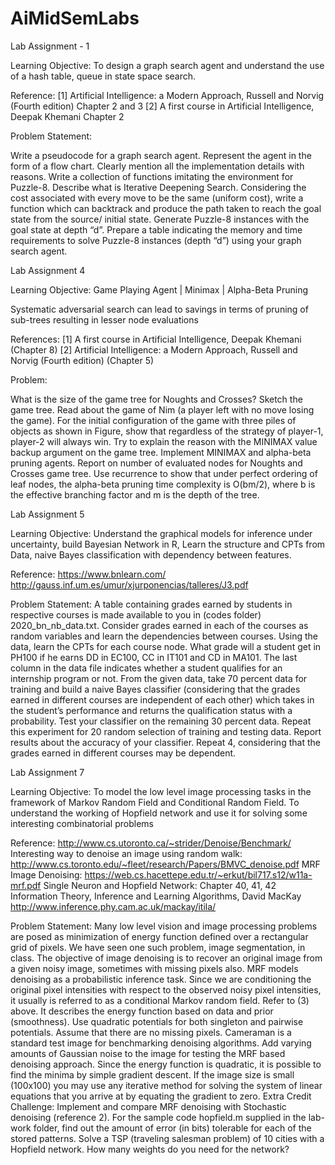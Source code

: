 # AiMidSemLabs

Lab Assignment - 1

Learning Objective: To design a graph search agent and understand the use of a hash table, queue in state space search.

Reference: 
[1] Artificial Intelligence: a Modern Approach, Russell and Norvig (Fourth edition)
Chapter 2 and 3
[2] A first course in Artificial Intelligence, Deepak Khemani
Chapter 2

Problem Statement:

Write a pseudocode for a graph search agent. Represent the agent in the form of a flow chart. Clearly mention all the implementation details with reasons.
Write a collection of functions imitating the environment for Puzzle-8. 
Describe what is Iterative Deepening Search.
Considering the cost associated with every move to be the same (uniform cost), write a function which can backtrack and produce the path taken to reach the goal state from the source/ initial state.
Generate Puzzle-8 instances with the goal state at depth “d”.
Prepare a table indicating the memory and time requirements to solve Puzzle-8 instances (depth “d”) using your graph search agent.







Lab Assignment 4

Learning Objective: 
Game Playing Agent | Minimax | Alpha-Beta Pruning

Systematic adversarial search can lead to savings in terms of pruning of sub-trees resulting in lesser node evaluations

References:
[1] A first course in Artificial Intelligence, Deepak Khemani (Chapter 8)
[2] Artificial Intelligence: a Modern Approach, Russell and Norvig (Fourth edition)
(Chapter 5)

Problem:

What is the size of the game tree for Noughts and Crosses? Sketch the game tree.
Read about the game of Nim (a player left with no move losing the game). For the initial configuration of the game with three piles of objects as shown in Figure, show that regardless of the strategy of player-1, player-2 will always win. Try to explain the reason with the MINIMAX value backup argument on the game tree.
Implement MINIMAX and alpha-beta pruning agents. Report on number of evaluated nodes for Noughts and Crosses game tree.
Use recurrence to show that under perfect ordering of leaf nodes, the alpha-beta pruning time complexity is O(bm/2), where b is the effective branching factor and m is the depth of the tree.





Lab Assignment 5

Learning Objective:
Understand the graphical models for inference under uncertainty, build Bayesian Network in R, Learn the structure and CPTs from Data, naive Bayes classification with dependency between features.  

Reference:
https://www.bnlearn.com/
http://gauss.inf.um.es/umur/xjurponencias/talleres/J3.pdf

Problem Statement:
A table containing grades earned by students in respective courses is made available to you in (codes folder) 2020_bn_nb_data.txt. 
Consider grades earned in each of the courses as random variables and learn the dependencies between courses. 
Using the data, learn the CPTs for each course node.
What grade will a student get in PH100 if he earns DD in EC100, CC in IT101 and CD in MA101.
The last column in the data file indicates whether a student qualifies for an internship program or not. From the given data, take 70 percent data for training and build a naive Bayes classifier (considering that the grades earned in different courses are independent of each other) which takes in the student’s performance and returns the qualification status with a probability. Test your classifier on the remaining 30 percent data. Repeat this experiment for 20 random selection of training and testing data. Report results about the accuracy of your classifier.
Repeat 4, considering that the grades earned in different courses may be dependent.



Lab Assignment 7

Learning Objective:
To model the low level image processing tasks in the framework of Markov Random Field and Conditional Random Field. To understand the working of Hopfield network and use it for solving some interesting combinatorial problems


Reference:
http://www.cs.utoronto.ca/~strider/Denoise/Benchmark/
Interesting way to denoise an image using random walk: http://www.cs.toronto.edu/~fleet/research/Papers/BMVC_denoise.pdf
MRF Image Denoising: 
https://web.cs.hacettepe.edu.tr/~erkut/bil717.s12/w11a-mrf.pdf
Single Neuron and Hopfield Network: Chapter 40, 41, 42
Information Theory, Inference and Learning Algorithms, David MacKay
http://www.inference.phy.cam.ac.uk/mackay/itila/


Problem Statement:
Many low level vision and image processing problems are posed as minimization of energy function defined over a rectangular grid of pixels. We have seen one such problem, image segmentation, in class. The objective of image denoising is to recover an original image from a given noisy image, sometimes with missing pixels also. MRF models denoising as a probabilistic inference task. Since we are conditioning the original pixel intensities with respect to the observed noisy pixel intensities, it usually is referred to as a conditional Markov random field.  Refer to (3) above. It describes the energy function based on data and prior (smoothness). Use quadratic potentials for both singleton and pairwise potentials. Assume that there are no missing pixels. Cameraman is a standard test image for benchmarking denoising algorithms. Add varying amounts of Gaussian noise to the image for testing the MRF based denoising approach. Since the energy function is quadratic, it is possible to find the minima by simple gradient descent. If the image size is small (100x100) you may use any iterative method for solving the system of linear equations that you arrive at  by equating the gradient to zero. Extra Credit Challenge: Implement and compare MRF denoising with Stochastic denoising (reference 2).
For the sample code hopfield.m supplied in the lab-work folder, find out the amount of error (in bits) tolerable for each of the stored patterns.
Solve a TSP (traveling salesman problem) of 10 cities with a Hopfield network.  How many weights do you need for the network?  


